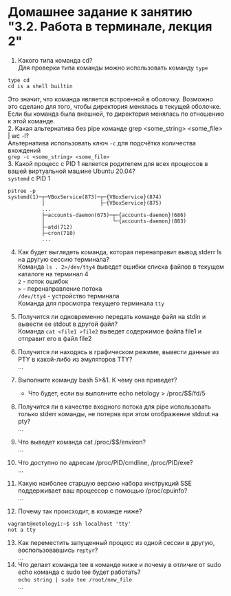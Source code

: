 
# Домашнее задание к занятию "3.2. Работа в терминале, лекция 2"

1. Какого типа команда cd?  
Для проверки типа команды можно использовать команду `type`  
```
type cd
cd is a shell builtin
```
Это значит, что команда является встроенной в оболочку. Возможно это сделано для того, чтобы директория менялась в текущей оболочке. Если бы команда была внешней, то директория менялась по отношению к этой команде.  
2. Какая альтернатива без pipe команде grep <some_string> <some_file> | wc -l?  
Альтернатива использовать ключ `-c` для подсчётка количества вхождений  
`grep -c <some_string> <some_file>`  
3. Какой процесс с PID 1 является родителем для всех процессов в вашей виртуальной машине Ubuntu 20.04?  
`systemd` с PID 1  
```
pstree -p
systemd(1)─┬─VBoxService(873)─┬─{VBoxService}(874)
           │                  ├─{VBoxService}(875)
           ...
           ├─accounts-daemon(675)─┬─{accounts-daemon}(686)
           │                      └─{accounts-daemon}(883)
           ├─atd(712)
           ├─cron(710)
           ...
```
4. Как будет выглядеть команда, которая перенаправит вывод stderr ls на другую сессию терминала?  
Команда `ls . 2>/dev/tty4` выведет ошибки списка файлов в текущем каталоге на терминал 4  
`2` - поток ошибок  
`>` - перенаправление потока  
`/dev/tty4` - устройство терминала  
Команда для просмотра текущего терминала `tty`  
5. Получится ли одновременно передать команде файл на stdin и вывести ее stdout в другой файл?  
Команда `cat <file1 >file2` выведет содержимое файла file1 и отправит его в файл file2  
6. Получится ли находясь в графическом режиме, вывести данные из PTY в какой-либо из эмуляторов TTY?  
...  
7. Выполните команду bash 5>&1. К чему она приведет?  
    - Что будет, если вы выполните echo netology > /proc/$$/fd/5  

8. Получится ли в качестве входного потока для pipe использовать только stderr команды, не потеряв при этом отображение stdout на pty?  
...  
9. Что выведет команда cat /proc/$$/environ?  
...  
10. Что доступно по адресам /proc/PID/cmdline, /proc/PID/exe?  
...  
11. Какую наиболее старшую версию набора инструкций SSE поддерживает ваш процессор с помощью /proc/cpuinfo?  
...  
12. Почему так происходит, в команде ниже?  
```
vagrant@netology1:~$ ssh localhost 'tty'  
not a tty  
```
13. Как переместить запущенный процесс из одной сессии в другую, воспользовавшись `reptyr`?  
...  
14. Что делает команда tee в команде ниже и почему в отличие от sudo echo команда с sudo tee будет работать?  
`echo string | sudo tee /root/new_file`  
...  

